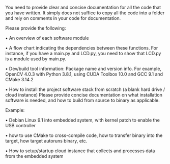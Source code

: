 You need to provide clear and concise documentation for all the code that you have written. It simply
does not suffice to copy all the code into a folder and rely on comments in your code for documentation.

Please provide the following:

• An overview of each software module

• A flow chart indicating the dependencies between these functions. For instance, if you have a
main.py and LCD.py, you need to show that LCD.py is a module used by main.py.

• Dev/build tool information: Package name and version info. For example, OpenCV 4.0.3 with
Python 3.8.1, using CUDA Toolbox 10.0 and GCC 9.1 and CMake 3.14.2

• How to install the project software stack from scratch (a blank hard drive / cloud instance) Please
provide concise documentation on what installation software is needed, and how to build from
source to binary as applicable.

Example:

• Debian Linux 9.1 into embedded system, with kernel patch to enable the USB controller

• how to use CMake to cross-compile code, how to transfer binary into the target, how target
autoruns binary, etc.

• How to setup/startup cloud instance that collects and processes data from the embedded
system
